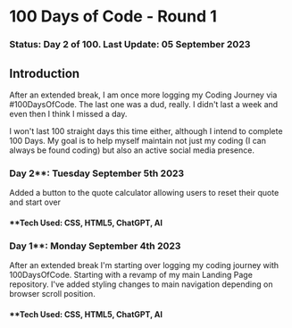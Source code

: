 # 100 Days of Code - Round 1  

### **Status:** Day 2 of 100.  **Last Update:**  05 September 2023

## **Introduction**

After an extended break, I am once more logging my Coding Journey via #100DaysOfCode. The last one was a dud, really. I didn't last a week and even then I think I missed a day.  

I won't last 100 straight days this time either, although I intend to complete 100 Days. My goal is to help myself maintain not just my coding (I can always be found coding) but also an active social media presence.

### Day 2**: Tuesday September 5th 2023

Added a button to the quote calculator allowing users to reset their quote and start over


#### **Tech Used: CSS, HTML5, ChatGPT, AI

### Day 1**: Monday September 4th 2023

After an extended break I'm starting over logging my coding journey with 100DaysOfCode. Starting with a revamp of my main Landing Page repository.  I've added styling changes to main navigation depending on browser scroll position.


#### **Tech Used: CSS, HTML5, ChatGPT, AI